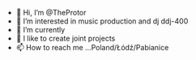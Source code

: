 - 👋 Hi, I’m @TheProtor
- 👀 I’m interested in music production and dj ddj-400
- 🌱 I’m currently
- 💞️ I like to create joint projects
- 📫 How to reach me ...Poland/Łódź/Pabianice

<!---
TheProtor/TheProtor is a ✨ special ✨ repository because its `README.md` (this file) appears on your GitHub profile.
You can click the Preview link to take a look at your changes.
--->

